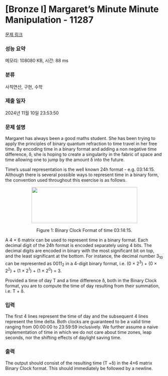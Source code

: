 # [Bronze I] Margaret’s Minute Minute Manipulation - 11287 

[문제 링크](https://www.acmicpc.net/problem/11287) 

### 성능 요약

메모리: 108080 KB, 시간: 88 ms

### 분류

사칙연산, 구현, 수학

### 제출 일자

2024년 11월 10일 23:53:50

### 문제 설명

<p>Margaret has always been a good maths student. She has been trying to apply the principles of binary quantum refraction to time travel in her free time. By encoding time in a binary format and adding a non negative time difference, δ, she is hoping to create a singularity in the fabric of space and time allowing one to jump by the amount δ into the future.</p>

<p>Time’s usual representation is the well known 24h format - e.g. 03:14:15. Although there is several possible ways to represent time in a binary form, the convention used throughout this exercise is as follows.</p>

<p style="text-align:center"><img alt="" src="https://onlinejudgeimages.s3-ap-northeast-1.amazonaws.com/problem/11287/1.png" style="height:115px; width:337px"></p>

<p style="text-align:center">Figure 1: Binary Clock Format of time 03:14:15.</p>

<p>A 4 × 6 matrix can be used to represent time in a binary format. Each decimal digit of the 24h format is encoded separately using 4 bits. The decimal digits are encoded in binary with the most significant bit on top, and the least significant at the bottom. For instance, the decimal number 3<sub>10</sub> can be represented as 0011<sub>2</sub> in a 4-digit binary format, i.e. (0 × 2<sup>3</sup>) + (0 × 2<sup>2</sup>) + (1 × 2<sup>1</sup>) + (1 × 2<sup>0</sup>) = 3.</p>

<p>Provided a time of day T and a time difference δ, both in the Binary Clock format, you are to compute the time of day resulting from their summation, i.e. T + δ.</p>

### 입력 

 <p>The first 4 lines represent the time of day and the subsequent 4 lines represent the time delta. Both clocks are guaranteed to be a valid time ranging from 00:00:00 to 23:59:59 inclusively. We further assume a naive implementation of time in which we do not care about time zones, leap seconds, nor the shifting effects of daylight saving time.</p>

### 출력 

 <p>The output should consist of the resulting time (T +δ) in the 4×6 matrix Binary Clock format. This should immediately be followed by a newline.</p>

